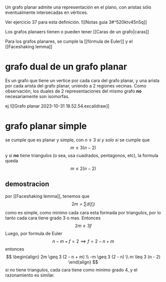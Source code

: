 Un grafo planar admite una representación en el plano, con aristas sólo eventualmente intersecadas en vértices. 

Ver ejercicio 37 para esta definición.
![[Notas guia 3#^520ktv45n5q]]

Los grafos planaers tienen o pueden tener [[Caras de un grafo|caras]]

Para los grafos planares, se cumple la [[fórmula de Euler]] y el [[Faceshaking lemma]]


# grafo dual de un grafo planar
Es un grafo que tiene un vertice por cada cara del grafo planar, y una arista por cada arista del grafo planar, uniendo a 2 regiones vecinas.
Como observación, los duales de 2 representaciones del mismo grafo **no** necesariamente son isomorfas.

ej
![[Grafo planar 2023-10-31 18.52.54.excalidraw]]

# grafo planar simple
se cumple que es planar y simple, con $n\geq3$ *si y solo si* se cumple que
$$
m \leq 3(n-2)
$$
y si **no** tiene triangulos (o sea, usa cuadrados, pentagonos, etc), la formula queda
$$
m \leq 2(n-2)
$$

## demostracion
por [[Faceshaking lemma]], tenemos que
$$
2m = \sum d(f_i)
$$
como es simple, como minimo cada cara esta formada por triangulos, por lo tanto cada cara tiene grado 3 o mas. Entonces
$$
2m \geq 3f
$$
Luego, por formula de Euler
$$
n - m + f = 2 \implies f = 2 - n + m
$$
entonces
$$
\begin{align}
2m \geq 3 (2 - n + m) \\
-m \geq 3 (2 - n) \\
m \leq 3 (n - 2)
\end{align}
$$
si no tiene triangulos, cada cara tiene como minimo grado 4, y el razonamiento es similar.


